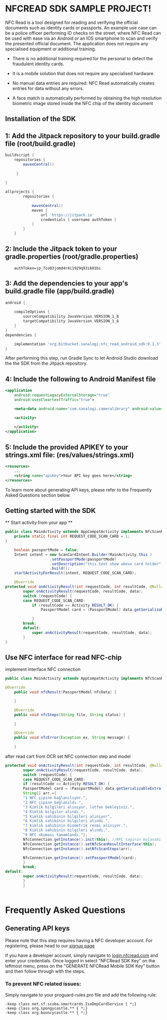 # NFCREAD SDK SAMPLE PROJECT!

NFC Read is a tool designed for reading and verifying the official documents such as identity cards or passports. An example use case can be a police officer performing ID checks on the street, where NFC Read can be used with ease via an Android or an IOS smartphone to scan and verify the presented official document. The application does not require any specialised equipment or additional training.

- There is no additional training required for the personal to detect the fraudulent identity cards.

- It is a mobile solution that does not require any specialised hardware.

- No manual data entries are required: NFC Read automatically creates entries for data without any errors.

- A face match is automatically performed by obtaining the high resolution biometric image stored inside the NFC chip of the identity document

## Installation of the SDK

## 1: Add the Jitpack repository to your build.gradle file (root/build.gradle)

```groovy
buildscript {
    repositories {
        mavenCentral()
        
     }
     
}

allprojects {
        repositories {
            
            mavenCentral()
            maven {
                url 'https://jitpack.io'
                credentials { username authToken }
            }
        }
    }
```

## 2: Include the Jitpack token to your gradle.properties (root/gradle.properties)

```
    authToken=jp_7co03jomd4r4i1929q93i601bi
```

## 3: Add the dependencies to your app's build.gradle file (app/build.gradle)

```groovy
android {
    
    compileOptions {
        sourceCompatibility JavaVersion.VERSION_1_8
        targetCompatibility JavaVersion.VERSION_1_8
    }
}
dependencies {

    implementation 'org.bitbucket.sanalogi:nfc_read_android_sdk:0.1.3'
}
```

After performing this step, run Gradle Sync to let Android Studio download the the SDK from the Jitpack repository.

## 4: Include the following to Android Manifest file

```xml
<application
	android:requestLegacyExternalStorage="true"
	android:usesCleartextTraffic="true">

	<meta-data android:name="com.sanalogi.cameralibrary" android:value="@string/apiKey" />

	<activity>
		
	</activity>
</application>
```

## 5: Include the provided APIKEY to your strings.xml file: (res/values/strings.xml)

```xml
<resources>
	...
	<string name="apiKey">Your API key goes here</string>
</resources>
```

To learn more about generating API keys, please refer to the Frequently Asked Questions section below.

## Getting started with the SDK

** Start activity from your app **
```java
public class MainActivity extends AppCompatActivity implements NfcScanResultInterface {
    private static final int REQUEST_CODE_SCAN_CARD = 1;
}

```
```java
    boolean passportMode = false;
    Intent intent = new ScanCardIntent.Builder(MainActivity.this )
					.setPassportMode(passportMode)
					.setDescription("this text show above card holder")
					.build();
    startActivityForResult(intent, REQUEST_CODE_SCAN_CARD);
```


```java
    @Override
protected void onActivityResult(int requestCode, int resultCode, @Nullable Intent data) {
        super.onActivityResult(requestCode, resultCode, data);
        switch (requestCode) {
		case REQUEST_CODE_SCAN_CARD:
			if (resultCode == Activity.RESULT_OK) {
				PassportModel card = (PassportModel) data.getSerializableExtra(ScanCardIntent.RESULT_PAYCARDS_CARD);

			}
		break;
        default:
        	super.onActivityResult(requestCode, resultCode, data);
        }
}

```

## Use NFC interface for read NFC-chip
implement interface NFC connection
```java
public class MainActivity extends AppCompatActivity implements NfcScanResultInterface
```
```java
@Override
    public void nfcResult(PassportModel nfcData) {

    }

    @Override
    public void nfcSteps(String file, String status) {
    
    }

    @Override
    public void nfcError(Exception ex, String message) {
    
    }
```

after read cart from OCR set NFC connection step and model 
```java
protected void onActivityResult(int requestCode, int resultCode, @Nullable Intent data) {
        super.onActivityResult(requestCode, resultCode, data);
        switch (requestCode) {
        case REQUEST_CODE_SCAN_CARD:
        if (resultCode == Activity.RESULT_OK) {
        PassportModel card = (PassportModel) data.getSerializableExtra(ScanCardIntent.RESULT_PAYCARDS_CARD);
        String[] arr ={
        "1 NFC çipine bağlanılıyor.",
        "2 NFC çipine bağlanıldı.",
        "3 Kimlik bilgileri alınıyor, lütfen bekleyiniz.",
        "4 Kimlik bilgiler alındı.",
        "5 Kimlik sahibinin bilgileri alınıyor",
        "6 Kimlik sahibinin bilgileri alındı.",
        "7 Kimlik sahibinin biometrik resmi alınıyor.",
        "8 Kimlik sahibinin bilgileri alındı.",
        "9 NFC okuması tamamlandı."};
        NfcConnection.getInstance().init(this); //NFC taginin bulanabilmesi icin eklenmeli
        NfcConnection.getInstance().setNfcScanResultInterface(this);
        NfcConnection.getInstance().setNfcScanSteps(arr);

        NfcConnection.getInstance().setPassportModel(card);
        }
        break;
default:
        super.onActivityResult(requestCode, resultCode, data);
        }
        }
                    

```


# Frequently Asked Questions

## Generating API keys

Please note that this step requires having a NFC developer account. For registering, please head to our [signup page](https://login.nfcread.com/signup)

If you have a developer account, simply navigate to [login.nfcread.com](https://login.nfcread.com) and enter your credentials. Once logged in select "NFCRead SDK Key" on the leftmost menu, press on the "GENERATE NFCRead Mobile SDK Key" button and then follow through with the steps.


### To prevent NFC related issues:

Simply navigate to your proguard-rules.pro file and add the following rule:

```proguard
-keep class net.sf.scuba.smartcards.IsoDepCardService { *;}
-keep class org.spongycastle.** { *;}
-keep class org.bouncycastle.** { *;}
```

